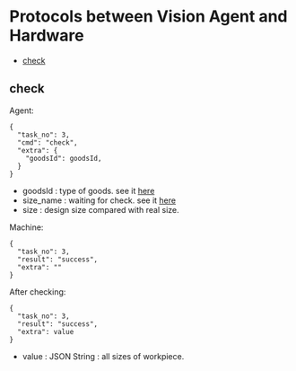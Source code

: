 # Protocols between Vision Agent and Hardware



- [check](#check)




## check

Agent:
```
{
  "task_no": 3,  
  "cmd": "check",      
  "extra": {
    "goodsId": goodsId,
  }
}
```
- goodsId : type of goods. see it [here](./definition.md/#goodsId)
- size_name : waiting for check. see it [here](./definition.md/#detail-size)
- size : design size compared with real size.
                   
Machine:
```json5
{
  "task_no": 3,  
  "result": "success", 
  "extra": ""           
}
```

After checking:
```
{
  "task_no": 3,  
  "result": "success", 
  "extra": value           
}
```
- value : JSON String : all sizes of workpiece.